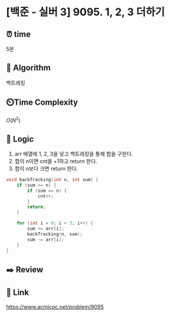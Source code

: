 # [백준 - 실버 3] 9095. 1, 2, 3 더하기

## ⏰  **time**
5분

## :pushpin: **Algorithm**
백트레킹

## ⏲️**Time Complexity**
$O(N^2)$

## :round_pushpin: **Logic**
1. arr 배열에 1, 2, 3을 넣고 백트레킹을 통해 합을 구한다.
2. 합이 n이면 cnt을 +1하고 return 한다.
3. 합이 n보다 크면 return 한다.
```cpp
void backTracking(int n, int sum) {
	if (sum >= n) {
		if (sum == n) {
			cnt++;
		}
		return;
	}

	for (int i = 0; i < 3; i++) {
		sum += arr[i];
		backTracking(n, sum);
		sum -= arr[i];
	}
}
```

## :black_nib: **Review**


## 📡 Link
https://www.acmicpc.net/problem/9095
